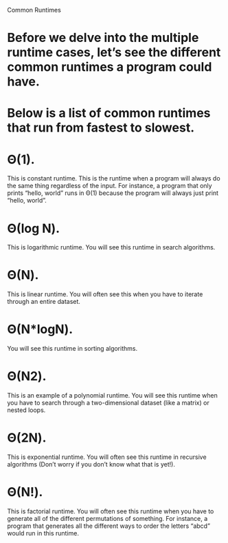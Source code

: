 Common Runtimes
# Before we delve into the multiple runtime cases, let’s see the different common runtimes a program could have. 
# Below is a list of common runtimes that run from fastest to slowest.

# Θ(1). 
This is constant runtime. This is the runtime when a program will always do the same thing regardless of the input. For instance, a program that only prints “hello, world” runs in Θ(1) because the program will always just print “hello, world”.

# Θ(log N). 
This is logarithmic runtime. You will see this runtime in search algorithms.

# Θ(N). 
This is linear runtime. You will often see this when you have to iterate through an entire dataset.

# Θ(N*logN). 
You will see this runtime in sorting algorithms.

# Θ(N2). 
This is an example of a polynomial runtime. You will see this runtime when you have to search through a two-dimensional dataset (like a matrix) or nested loops.

# Θ(2N). 
This is exponential runtime. You will often see this runtime in recursive algorithms (Don’t worry if you don’t know what that is yet!).

# Θ(N!). 
This is factorial runtime. You will often see this runtime when you have to generate all of the different permutations of something. For instance, a program that generates all the different ways to order the letters “abcd” would run in this runtime.

